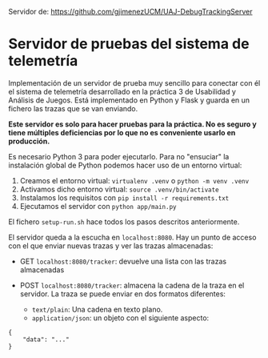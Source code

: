Servidor de: https://github.com/gjimenezUCM/UAJ-DebugTrackingServer
# Servidor de pruebas del sistema de telemetría

Implementación de un servidor de prueba muy sencillo para conectar con él el sistema de telemetría desarrollado en la práctica 3 de Usabilidad y Análisis de Juegos. Está implementado en Python y Flask y guarda en un fichero las trazas que se van enviando.

**Este servidor es solo para hacer pruebas para la práctica. No es seguro y tiene múltiples deficiencias por lo que no es conveniente usarlo en producción.**

Es necesario Python 3 para poder ejecutarlo. Para no "ensuciar" la instalación global de Python podemos hacer uso de un entorno virtual:

1. Creamos el entorno virtual: `virtualenv .venv` o `python -m venv .venv`
2. Activamos dicho entorno virtual: `source .venv/bin/activate`
3. Instalamos los requisitos con `pip install -r requirements.txt`
4. Ejecutamos el servidor con `python app/main.py`

El fichero `setup-run.sh` hace todos los pasos descritos anteriormente.

El servidor queda a la escucha en `localhost:8080`. Hay un punto de acceso con el que enviar nuevas trazas y ver las trazas almacenadas:

- GET `localhost:8080/tracker`: devuelve una lista con las trazas almacenadas
- POST `localhost:8080/tracker`: almacena la cadena de la traza en el servidor. La traza se puede enviar en dos formatos diferentes:

    - `text/plain`: Una cadena en texto plano.
    - `application/json`: un objeto con el siguiente aspecto:

```
{
    "data": "..."
}
```



